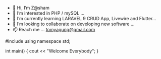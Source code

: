 - 👋 Hi, I’m Z@sham
- 👀 I’m interested in PHP / mySQL ...
- 🌱 I’m currently learning LARAVEL 9 CRUD App, Livewire and Flutter...
- 💞️ I’m looking to collaborate on developing new software ...
- 📫 Reach me ... tomyagung@gmail.com

#include <iostream> 
using namespace std; 
 
int main() { 
cout << "Welcome Everybody"; 
} 


<!---
zsham/zsham is a ✨ special ✨ repository because its `README.md` (this file) appears on your GitHub profile.
You can click the Preview link to take a look at your changes.
--->
